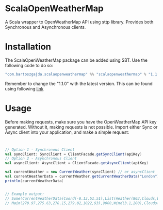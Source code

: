 # ScalaOpenWeatherMap
A Scala wrapper to OpenWeatherMap API using sttp library. Provides both Synchronous and Asynchronous clients.
# Installation
The ScalaOpenWeatherMap package can be added using SBT. Use the following code to do so:
```scala
"com.bartoszgajda.scalaopenweathermap" %% "scalaopenweathermap" % "1.1.0"
```
Remember to change the "1.1.0" with the latest version. This can be found using following [link](https://search.maven.org/search?q=com.bartoszgajda)
# Usage
Before making requests, make sure you have the OpenWeatherMap API key generated. Without it, making requests is not possible. Import either Sync or Async client into your application, and make a simple request:
```scala


// Option 1 - Synchronous Client
val syncClient: SyncClient = ClientFacade.getSyncClient(apiKey)
// Option 2 - Asynchronous Client
val asyncClient: AsyncClient = ClientFacade.getAsyncClient(apiKey)

val currentWeather = new CurrentWeather(syncClient) // or asyncClient
val currentWeatherData = currentWeather.getCurrentWeatherData("London")
println(currentWeatherData)


// Example output:
// Some(CurrentWeatherData(Coord(-0.13,51.51),List(Weather(803,Clouds,broken clouds,04n)),stations,
// Main(278.97,275.63,278.15,279.82,1022,93),9000,Wind(3.1,200),Clouds(75),1579902330,0,2643743,London,200))
```
